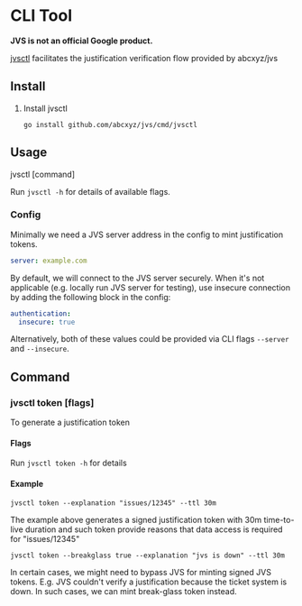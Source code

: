# CLI Tool

**JVS is not an official Google product.**

[jvsctl](../cmd/jvsctl) facilitates the justification verification flow provided
by abcxyz/jvs

## Install

1.  Install jvsctl

    ```shell
    go install github.com/abcxyz/jvs/cmd/jvsctl
    ```

## Usage

jvsctl [command]

Run `jvsctl -h` for details of available flags.

### Config

Minimally we need a JVS server address in the config to mint justification
tokens.

```yaml
server: example.com
```

By default, we will connect to the JVS server securely. When it's not applicable
(e.g. locally run JVS server for testing), use insecure connection by adding the
following block in the config:

```yaml
authentication:
  insecure: true
```

Alternatively, both of these values could be provided via CLI flags `--server`
and `--insecure`.

## Command

### jvsctl token [flags]

To generate a justification token

#### Flags

Run `jvsctl token -h` for details

#### Example

```shell
jvsctl token --explanation "issues/12345" --ttl 30m
```

The example above generates a signed justification token with 30m time-to-live
duration and such token provide reasons that data access is required for
"issues/12345"

```shell
jvsctl token --breakglass true --explanation "jvs is down" --ttl 30m
```

In certain cases, we might need to bypass JVS for minting signed JVS tokens.
E.g. JVS couldn't verify a justification because the ticket system is down. In
such cases, we can mint break-glass token instead.
